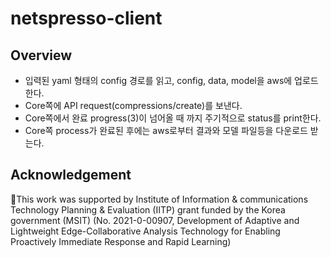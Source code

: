 # netspresso-client
## Overview

- 입력된 yaml 형태의 config 경로를 읽고, config, data, model을 aws에 업로드 한다.
- Core쪽에 API request(compressions/create)를 보낸다.
- Core쪽에서 완료 progress(3)이 넘어올 때 까지 주기적으로 status를 print한다.
- Core쪽 process가 완료된 후에는 aws로부터 결과와 모델 파일등을 다운로드 받는다.

## Acknowledgement
This work was supported by Institute of Information & communications
Technology Planning & Evaluation (IITP) grant funded by the Korea
government (MSIT) (No. 2021-0-00907, Development of Adaptive and
Lightweight   Edge-Collaborative   Analysis   Technology   for   Enabling
Proactively Immediate Response and Rapid Learning)
